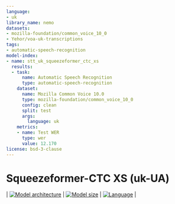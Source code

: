 ```yaml
---
language:
- uk
library_name: nemo
datasets:
- mozilla-foundation/common_voice_10_0
- Yehor/voa-uk-transcriptions
tags:
- automatic-speech-recognition
model-index:
- name: stt_uk_squeezeformer_ctc_xs
  results:
  - task:
      name: Automatic Speech Recognition
      type: automatic-speech-recognition
    dataset:
      name: Mozilla Common Voice 10.0
      type: mozilla-foundation/common_voice_10_0
      config: clean
      split: test
      args:
        language: uk
    metrics:
    - name: Test WER
      type: wer
      value: 12.170
license: bsd-3-clause
---
```

# Squeezeformer-CTC XS (uk-UA)

<style>
img {
 display: inline;
}
</style>

| [![Model architecture](https://img.shields.io/badge/Model_Arch-Squeezeformer--CTC-lightgrey#model-badge)](#model-architecture)
| [![Model size](https://img.shields.io/badge/Params-10M-lightgrey#model-badge)](#model-architecture)
| [![Language](https://img.shields.io/badge/Language-uk--UA-lightgrey#model-badge)](#datasets) |